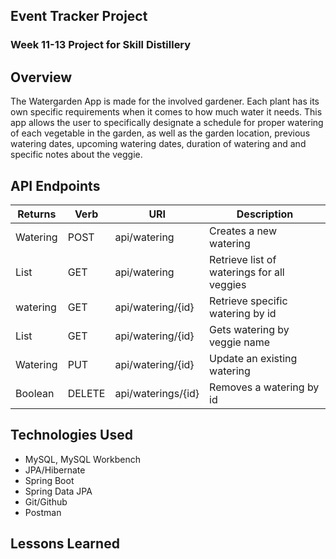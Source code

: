 ## Event Tracker Project
### Week 11-13 Project for Skill Distillery
## Overview
The Watergarden App is made for the involved gardener.  Each plant has its own specific requirements when it comes to how much water it needs. This app allows the user to specifically designate a schedule for proper watering of each vegetable in the garden, as well as the garden location, previous watering dates, upcoming watering dates, duration of watering and and specific notes about the veggie.
## API Endpoints
| Returns | Verb     | URI   | Description |
|---------|----------|-------|-------------|
| Watering |	POST | api/watering |	Creates a new watering |
| List | GET | api/watering | Retrieve list of waterings for all veggies |
| watering | GET | api/watering/{id} | Retrieve specific watering by id |
| List | GET | api/watering/{id} |	Gets watering by veggie name |
| Watering	| PUT | api/watering/{id} |	Update an existing watering |
| Boolean	| DELETE | api/waterings/{id}	| Removes a watering by id |

## Technologies Used
* MySQL, MySQL Workbench
* JPA/Hibernate
* Spring Boot
* Spring Data JPA
* Git/Github
* Postman
## Lessons Learned
